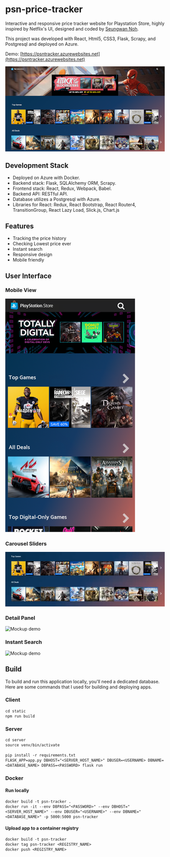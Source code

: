 # psn-price-tracker

Interactive and responsive price tracker website for Playstation Store, highly inspired by Netflix's UI, designed and coded by [Seungwan Noh](https://github.com/swnoh).

This project was developed with React, Html5, CSS3, Flask, Scrapy, and Postgresql and deployed on Azure.

Demo: [https://psntracker.azurewebsites.net](https://psntracker.azurewebsites.net)

![Mockup demo](screenshots/main.png)

## Development Stack

- Deployed on Azure with Docker.
- Backend stack: Flask, SQLAlchemy ORM, Scrapy.
- Frontend stack: React, Redux, Webpack, Babel.
- Backend API: RESTful API.
- Database utilizes a Postgresql with Azure.
- Libraries for React: Redux, React Bootstrap, React Router4, TransitionGroup, React Lazy Load, Slick.js, Chart.js

## Features

- Tracking the price history
- Checking Lowest price ever
- Instant search
- Responsive design
- Mobile friendly

## User Interface

### Mobile View

![Mockup demo](screenshots/mobile.png)

### Carousel Sliders

![Mockup demo](screenshots/slider.gif)

### Detail Panel

![Mockup demo](screenshots/detail_panel.gif)

### Instant Search

![Mockup demo](screenshots/searching.gif)

## Build

To build and run this application locally, you'll need a dedicated database. Here are some commands that I used for building and deploying apps.

### Client

```
cd static
npm run build
```

### Server

```
cd server
source venv/bin/activate

pip install -r requirements.txt
FLASK_APP=app.py DBHOST="<SERVER_HOST_NAME>" DBUSER=<USERNAME> DBNAME=<DATABASE_NAME> DBPASS=<PASSWORD> flask run
```

### Docker

#### Run locally

```
docker build -t psn-tracker .
docker run -it --env DBPASS="<PASSWORD>" --env DBHOST="<SERVER_HOST_NAME>" --env DBUSER="<USERNAME>" --env DBNAME="<DATABASE_NAME>" -p 5000:5000 psn-tracker
```

#### Upload app to a container registry

```
docker build -t psn-tracker
docker tag psn-tracker <REGISTRY_NAME>
docker push <REGISTRY_NAME>
```
